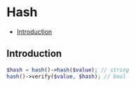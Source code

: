 # Hash

- [Introduction](#introduction)

## Introduction
```php
$hash = hash()->hash($value); // string
hash()->verify($value, $hash); // bool
```
